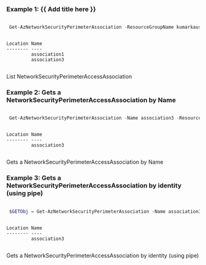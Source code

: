 ### Example 1: {{ Add title here }}
```powershell

 Get-AzNetworkSecurityPerimeterAssociation -ResourceGroupName kumarkaushal-PS-RG-1 -SecurityPerimeterName nsp3

```

```output

Location Name
-------- ----
         association1
         association3


```
List NetworkSecurityPerimeterAccessAssociation

### Example 2: Gets a NetworkSecurityPerimeterAccessAssociation by Name

```powershell

 Get-AzNetworkSecurityPerimeterAssociation -Name association3 -ResourceGroupName kumarkaushal-PS-RG-1 -SecurityPerimeterName nsp3

```

```output

Location Name
-------- ----
         association3


```
Gets a NetworkSecurityPerimeterAccessAssociation by Name

### Example 3: Gets a NetworkSecurityPerimeterAccessAssociation by identity (using pipe)
```powershell

 $GETObj = Get-AzNetworkSecurityPerimeterAssociation -Name association3 -ResourceGroupName kumarkaushal-PS-RG-1 -SecurityPerimeterName nsp3     Get-AzNetworkSecurityPerimeterAssociation -InputObject $GETObj

```

```output

Location Name
-------- ----
         association3


```
Gets a NetworkSecurityPerimeterAccessAssociation by identity (using pipe)
